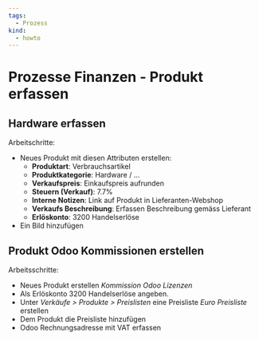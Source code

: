 ```yaml
---
tags:
  - Prozess
kind:
  - howto
---
```

# Prozesse Finanzen - Produkt erfassen

## Hardware erfassen

Arbeitschritte:
* Neues Produkt mit diesen Attributen erstellen:
	* **Produktart**: Verbrauchsartikel
	* **Produktkategorie**: Hardware / ...
	* **Verkaufspreis**: Einkaufspreis aufrunden
	* **Steuern (Verkauf)**: 7.7%
	* **Interne Notizen**: Link auf Produkt in Lieferanten-Webshop
	* **Verkaufs Beschreibung**: Erfassen Beschreibung gemäss Lieferant
	* **Erlöskonto**: 3200 Handelserlöse
* Ein Bild hinzufügen

## Produkt Odoo Kommissionen erstellen

Arbeitsschritte:
* Neues Produkt erstellen *Kommission Odoo Lizenzen*
* Als Erlöskonto 3200 Handelserlöse angeben.
* Unter *Verkäufe > Produkte > Preislisten* eine Preisliste *Euro Preisliste* erstellen
* Dem Produkt die Preisliste hinzufügen
* Odoo Rechnungsadresse mit VAT erfassen